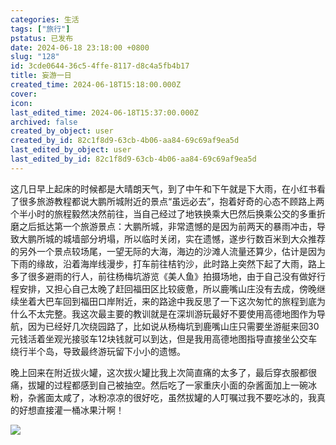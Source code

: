 ```yaml
---
categories: 生活
tags: ["旅行"]
pstatus: 已发布
date: 2024-06-18 23:18:00 +0800
slug: "128"
id: 3cde0644-36c5-4ffe-8117-d8c4a5fb4b17
title: 妄游一日
created_time: 2024-06-18T15:18:00.000Z
cover: 
icon: 
last_edited_time: 2024-06-18T15:37:00.000Z
archived: false
created_by_object: user
created_by_id: 82c1f8d9-63cb-4b06-aa84-69c69af9ea5d
last_edited_by_object: user
last_edited_by_id: 82c1f8d9-63cb-4b06-aa84-69c69af9ea5d
---
```


这几日早上起床的时候都是大晴朗天气，到了中午和下午就是下大雨，在小红书看了很多旅游教程都说大鹏所城附近的景点“虽远必去”，抱着好奇的心态不顾路上两个半小时的旅程毅然决然前往，当自己经过了地铁换乘大巴然后换乘公交的多重折磨之后抵达第一个旅游景点：大鹏所城，非常遗憾的是因为前两天的暴雨冲击，导致大鹏所城的城墙部分坍塌，所以临时关闭，实在遗憾，遂步行数百米到大众推荐的另外一个景点较场尾，一望无际的大海，海边的沙滩人流量还算少，估计是因为下雨的缘故，沿着海岸线漫步，打车前往桔钓沙，此时路上突然下起了大雨，路上多了很多避雨的行人，前往杨梅坑游览《美人鱼》拍摄场地，由于自己没有做好行程安排，又担心自己太晚了赶回福田区比较疲惫，所以鹿嘴山庄没有去成，傍晚继续坐着大巴车回到福田口岸附近，来的路途中我反思了一下这次匆忙的旅程到底为什么不太完整。我这次最主要的教训就是在深圳游玩最好不要使用高德地图作为导航，因为已经好几次绕园路了，比如说从杨梅坑到鹿嘴山庄只需要坐游艇来回30元钱活着坐观光接驳车12块钱就可以到达，但是我用高德地图指导直接坐公交车绕行半个岛，导致最终游玩留下小小的遗憾。

晚上回来在附近拔火罐，这次拔火罐比我上次简直痛的太多了，最后穿衣服都很痛，拔罐的过程都感到自己被抽空。然后吃了一家重庆小面的杂酱面加上一碗冰粉，杂酱面太咸了，冰粉凉凉的很好吃，虽然拔罐的人叮嘱过我不要吃冰的，我真的好想直接灌一桶冰果汁啊！

![](https://blog.wangyunzi.com/2024/06/W9GCCh.jpg)





